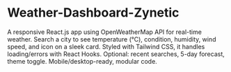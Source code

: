 # Weather-Dashboard-Zynetic
A responsive React.js app using OpenWeatherMap API for real-time weather. Search a city to see temperature (°C), condition, humidity, wind speed, and icon on a sleek card. Styled with Tailwind CSS, it handles loading/errors with React Hooks. Optional: recent searches, 5-day forecast, theme toggle. Mobile/desktop-ready, modular code.
